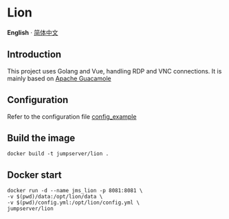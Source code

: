 # Lion 

**English** · [简体中文](./README_zh-CN.md)

## Introduction

This project uses Golang and Vue, handling RDP and VNC connections. It is mainly based on [Apache Guacamole](http://guacamole.apache.org/)

## Configuration

Refer to the configuration file [config_example](config_example.yml)

## Build the image

```shell
docker build -t jumpserver/lion .
```

## Docker start

```shell
docker run -d --name jms_lion -p 8081:8081 \
-v $(pwd)/data:/opt/lion/data \
-v $(pwd)/config.yml:/opt/lion/config.yml \
jumpserver/lion
```